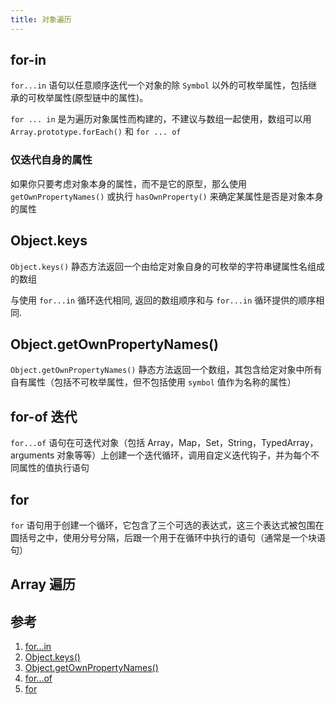 ```yaml
---
title: 对象遍历
---
```



## for-in

`for...in` 语句以任意顺序迭代一个对象的除 `Symbol` 以外的可枚举属性，包括继承的可枚举属性(原型链中的属性)。

`for ... in` 是为遍历对象属性而构建的，不建议与数组一起使用，数组可以用 `Array.prototype.forEach()` 和 `for ... of`

### 仅迭代自身的属性

如果你只要考虑对象本身的属性，而不是它的原型，那么使用 `getOwnPropertyNames()` 或执行 `hasOwnProperty()` 来确定某属性是否是对象本身的属性

## Object.keys

`Object.keys()` 静态方法返回一个由给定对象自身的可枚举的字符串键属性名组成的数组

与使用 `for...in` 循环迭代相同, 返回的数组顺序和与 `for...in` 循环提供的顺序相同.

## Object.getOwnPropertyNames()

`Object.getOwnPropertyNames()` 静态方法返回一个数组，其包含给定对象中所有自有属性（包括不可枚举属性，但不包括使用 `symbol` 值作为名称的属性）

## for-of 迭代

`for...of` 语句在可迭代对象（包括 Array，Map，Set，String，TypedArray，arguments 对象等等）上创建一个迭代循环，调用自定义迭代钩子，并为每个不同属性的值执行语句

## for

`for` 语句用于创建一个循环，它包含了三个可选的表达式，这三个表达式被包围在圆括号之中，使用分号分隔，后跟一个用于在循环中执行的语句（通常是一个块语句）

## Array 遍历

## 参考

1. [for...in](https://developer.mozilla.org/zh-CN/docs/Web/JavaScript/Reference/Statements/for...in)
2. [Object.keys()](https://developer.mozilla.org/zh-CN/docs/Web/JavaScript/Reference/Global_Objects/Object/keys)
3. [Object.getOwnPropertyNames()](https://developer.mozilla.org/zh-CN/docs/Web/JavaScript/Reference/Global_Objects/Object/getOwnPropertyNames)
4. [for...of](https://developer.mozilla.org/zh-CN/docs/Web/JavaScript/Reference/Statements/for...of)
5. [for](https://developer.mozilla.org/zh-CN/docs/Web/JavaScript/Reference/Statements/for)

